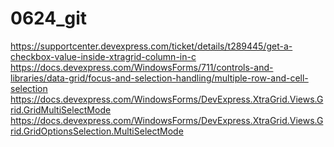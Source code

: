 # 0624_git
https://supportcenter.devexpress.com/ticket/details/t289445/get-a-checkbox-value-inside-xtragrid-column-in-c
https://docs.devexpress.com/WindowsForms/711/controls-and-libraries/data-grid/focus-and-selection-handling/multiple-row-and-cell-selection
https://docs.devexpress.com/WindowsForms/DevExpress.XtraGrid.Views.Grid.GridMultiSelectMode
https://docs.devexpress.com/WindowsForms/DevExpress.XtraGrid.Views.Grid.GridOptionsSelection.MultiSelectMode
